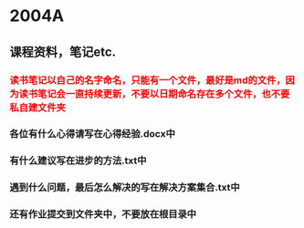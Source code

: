 # 2004A
## 课程资料，笔记etc.
### <font color=red>读书笔记以自己的名字命名，只能有一个文件，最好是md的文件，因为读书笔记会一直持续更新，不要以日期命名存在多个文件，也不要私自建文件夹</font>
### 各位有什么心得请写在心得经验.docx中
### 有什么建议写在进步的方法.txt中
### 遇到什么问题，最后怎么解决的写在解决方案集合.txt中
### 还有作业提交到文件夹中，不要放在根目录中
